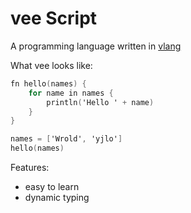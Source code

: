 # vee Script
A programming language written in [vlang](https://vlang.io/)

What vee looks like:
```v
fn hello(names) {
	for name in names {
		println('Hello ' + name)
	}
}

names = ['Wrold', 'yjlo']
hello(names)
```

Features:
- easy to learn
- dynamic typing
